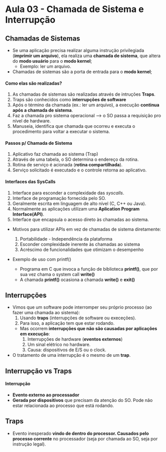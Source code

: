 # Aula 03 - Chamada de Sistema e Interrupção

## Chamadas de Sistemas

* Se uma aplicação precisa realizar alguma instrução privilegiada (**imprimir um arquivo**), ela realiza uma **chamada de sistema**, que altera do **modo usuário** para o **modo kernel**;
    * Exemplo: ler um arquivo.
* Chamadas de sistemas são a porta de entrada para o **modo kernel**;

#### Como elas são realizadas?

1. As chamadas de sistemas são realizadas através de intruções **Traps**.
2. Traps são conhecidos como **interrupções de software**
3. Após o término da chamada (ex.: ler um arquivo), a execução **continua após a chamada de sistema**.
4. Faz a chamada pro sistema operacional --> o SO passa a requisição pro nível de hardware.
5. Manuseia, identifica que chamada que ocorreu e executa o procedimento para voltar a executar o sistema.

#### Passos p/ Chamada de Sistema

1. Aplicativo faz chamada ao sistema (Trap)
2. Através de uma tabela, o SO determina o endereço da rotina.
3. Rotina de serviço é acionada (**rotina compartilhada**).
4. Serviço solicitado é executado e o controle retorna ao aplicativo.

#### Interfaces das SysCalls

1. Interface para esconder a complexidade das *syscalls*.
2. Interface de programação fornecida pelo SO.
3. Geralmente escrita em linguagem de alto nível (C, C++ ou Java).
4. Normalmente as aplicações utilizam uma **Aplication Program Interface(API)**.
5. Interface que encapsula o acesso direto às chamadas ao sistema.

* Motivos para utilizar APIs em vez de chamadas de sistema diretamente:
    1. Portabilidade - Independência da plataforma
    2. Esconder complexidade inerente às chamadas ao sistema
    3. Acréscimo de funcionalidades que otimizam o desempenho

* Exemplo de uso com printf()
    * Programa em C que invoca a função de biblioteca **printf()**, que por sua vez chama o system call **write()**
    * A chamada **printf()** ocasiona a chamada **write()** e **exit()**

## Interrupções

* Vimos que um software pode interromper seu próprio processo (ao fazer uma chamada ao sistema):
    1. Usando **traps** (interrupções de software ou execeções).
    2. Para isso, a aplicação tem que estar rodando.
    * Mas ocorrem **interrupções que não são causadas por aplicações em execução**:
        1. Interrupções de hardware (**eventos externos**)
        2. Um sinal elétrico no hardware.
        3. Causa: dispositivos de E/S ou o clock.
* O tratamento de uma interrupção é o mesmo de um **trap**.

## Interrupção vs Traps

#### Interrupção

* **Evento externo ao processador**
* **Gerada por dispositivos** que precisam da atenção do SO. Pode não estar relacionada ao processo que está rodando.

## Traps

* Evento inesperado **vindo de dentro do processor. Causados pelo processo corrente** no processador (seja por chamada ao SO, seja por instrução legal).